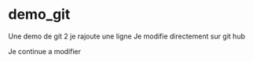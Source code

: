 # demo_git
Une demo de git
2 je rajoute une ligne
Je modifie directement sur git hub

Je continue a modifier
